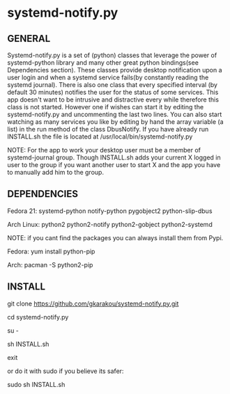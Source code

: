 # systemd-notify.py
GENERAL
-------------------
Systemd-notify.py is a set of (python) classes that leverage the power of systemd-python library and many other great python bindings(see Dependencies section).
These classes provide desktop notification upon a user login and when a systemd service fails(by constantly reading the systemd journal).
There is also one class that every specified interval (by default 30 minutes) notifies the user for the status of some services.
This  app doesn't want to be intrusive and distractive every while therefore this class is not started. However one if wishes can start it by editing the systemd-notify.py and uncommenting the last two lines. You can also start watching as many services you like by editing by hand the array variable (a list) in the run method of the class DbusNotify. 
If you have already run INSTALL.sh the file is located at /usr/local/bin/systemd-notify.py

NOTE: For the app to work your desktop user must be a member of systemd-journal group. Though INSTALL.sh adds your current X logged in user to the group if you want another user to start X and the app you have to manually add him to the group.


DEPENDENCIES
--------------------

Fedora 21:
systemd-python
notify-python
pygobject2
python-slip-dbus

Arch Linux:
python2
python2-notify
python2-gobject
python2-systemd

NOTE: if you cant find the packages you can always install them from Pypi.

Fedora:
yum install python-pip

Arch:
pacman -S python2-pip



INSTALL
------------------------
git clone https://github.com/gkarakou/systemd-notify.py.git

cd systemd-notify.py

su -

sh INSTALL.sh

exit

or do it with sudo if you believe its safer:

sudo sh INSTALL.sh
